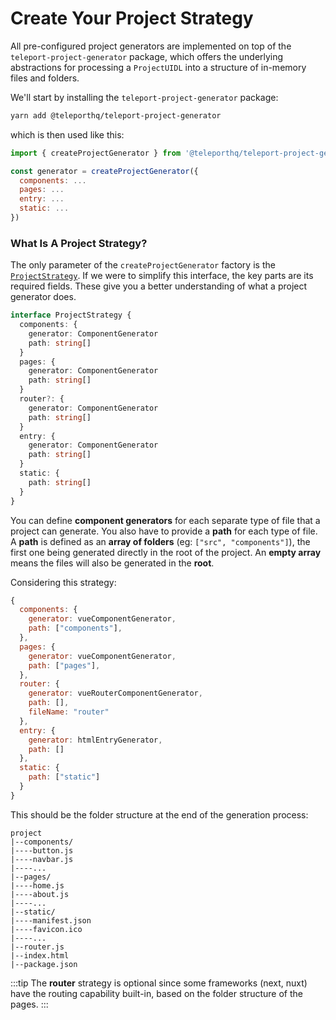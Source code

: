 # Create Your Project Strategy
All pre-configured project generators are implemented on top of the `teleport-project-generator` package, which offers the underlying abstractions for processing a `ProjectUIDL` into a structure of in-memory files and folders.

We'll start by installing the `teleport-project-generator` package:
```bash
yarn add @teleporthq/teleport-project-generator
```

which is then used like this:

```javascript
import { createProjectGenerator } from '@teleporthq/teleport-project-generator'

const generator = createProjectGenerator({
  components: ...
  pages: ...
  entry: ...
  static: ...
})
```

### What Is A Project Strategy?

The only parameter of the `createProjectGenerator` factory is the [`ProjectStrategy`](https://github.com/teleporthq/teleport-code-generators/blob/master/packages/teleport-project-generator/src/types.ts#L3). If we were to simplify this interface, the key parts are its required fields. These give you a better understanding of what a project generator does.

```typescript
interface ProjectStrategy {
  components: {
    generator: ComponentGenerator
    path: string[]
  }
  pages: {
    generator: ComponentGenerator
    path: string[]
  }
  router?: {
    generator: ComponentGenerator
    path: string[]
  }
  entry: {
    generator: ComponentGenerator
    path: string[]
  }
  static: {
    path: string[]
  }
}
```

You can define **component generators** for each separate type of file that a project can generate. You also have to provide a **path** for each type of file. A **path** is defined as an **array of folders** (eg: `["src", "components"]`), the first one being generated directly in the root of the project. An **empty array** means the files will also be generated in the **root**.

Considering this strategy:
```javascript
{
  components: {
    generator: vueComponentGenerator,
    path: ["components"],
  },
  pages: {
    generator: vueComponentGenerator,
    path: ["pages"],
  },
  router: {
    generator: vueRouterComponentGenerator,
    path: [],
    fileName: "router"
  },
  entry: {
    generator: htmlEntryGenerator,
    path: []
  },
  static: {
    path: ["static"]
  }
}
```
This should be the folder structure at the end of the generation process:
```
project
|--components/
|----button.js
|----navbar.js
|----...
|--pages/
|----home.js
|----about.js
|----...
|--static/
|----manifest.json
|----favicon.ico
|----...
|--router.js
|--index.html
|--package.json
```
:::tip
The **router** strategy is optional since some frameworks (next, nuxt) have the routing capability built-in, based on the folder structure of the pages.
:::